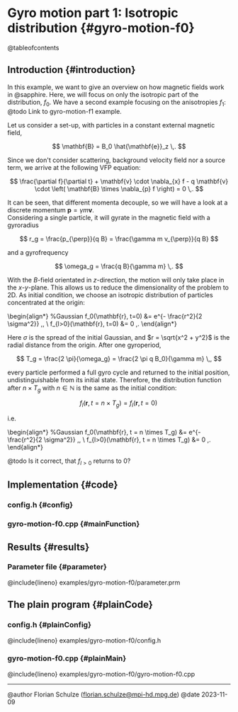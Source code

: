# Gyro motion part 1: Isotropic distribution {#gyro-motion-f0}

@tableofcontents


## Introduction {#introduction}

In this example, we want to give an overview on how magnetic fields work in
@sapphire. Here, we will focus on only the isotropic part of the distribution,
$f_0$. We have a second example focusing on the anisotropies $f_1$:
@todo Link to gyro-motion-f1 example.

Let us consider a set-up, with particles in a constant external magnetic field,

$$
  \mathbf{B} = B_0 \hat{\mathbf{e}}_z \,.
$$

Since we don't consider scattering, background velocity field nor a source term,
we arrive at the following VFP equation:

$$
  \frac{\partial f}{\partial t} + \mathbf{v} \cdot \nabla_{x} f -
  q \mathbf{v} \cdot \left( \mathbf{B} \times \nabla_{p} f \right) = 0 \,.
$$

It can be seen, that different momenta decouple, so we will have a look at a
discrete momentum $\mathbf{p} = \gamma m \mathbf{v}$.  
Considering a single particle, it will gyrate in the magnetic field with a
gyroradius

$$
  r_g = \frac{p_{\perp}}{q B} = \frac{\gamma m v_{\perp}}{q B}
$$

and a gyrofrequency

$$
  \omega_g = \frac{q B}{\gamma m} \,.
$$

With the $B$-field orientated in $z$-direction, the motion will only take place
in the $x$-$y$-plane. This allows us to reduce the dimensionality of the problem
to 2D. As initial condition, we choose an isotropic distribution of particles
concentrated at the origin:

\begin{align*}
  %Gaussian
  f_0(\mathbf{r}, t=0) &= e^{- \frac{r^2}{2 \sigma^2}} \,, \\
  f_{l>0}(\mathbf{r}, t=0) &= 0 \,.
\end{align*}

Here $\sigma$ is the spread of the initial Gaussian, and $r = \sqrt{x^2 + y^2}$
is the radial distance from the origin. After one gyroperiod,

$$
  T_g = \frac{2 \pi}{\omega_g} = \frac{2 \pi q B_0}{\gamma m} \,,
$$

every particle performed a full gyro cycle and returned to the initial position,
undistinguishable from its initial state. Therefore, the distribution function
after $n \times T_g$ with $n \in \mathbb{N}$ is the same as the initial
condition:

$$
  f_l(\mathbf{r}, t = n \times T_g) = f_l(\mathbf{r}, t = 0) \,
$$

i.e.

\begin{align*}
  %Gaussian
  f_0(\mathbf{r}, t = n \times T_g) &= e^{- \frac{r^2}{2 \sigma^2}} \,, \\
  f_{l>0}(\mathbf{r}, t = n \times T_g) &= 0 \,.
\end{align*}

@todo Is it correct, that $f_{l>0}$ returns to $0$?


## Implementation {#code}


### config.h {#config}


### gyro-motion-f0.cpp {#mainFunction}


## Results {#results}


### Parameter file {#parameter}

@include{lineno} examples/gyro-motion-f0/parameter.prm


## The plain program {#plainCode}


### config.h {#plainConfig}

@include{lineno} examples/gyro-motion-f0/config.h


### gyro-motion-f0.cpp {#plainMain}

@include{lineno} examples/gyro-motion-f0/gyro-motion-f0.cpp

---

@author Florian Schulze (<florian.schulze@mpi-hd.mpg.de>)
@date 2023-11-09
